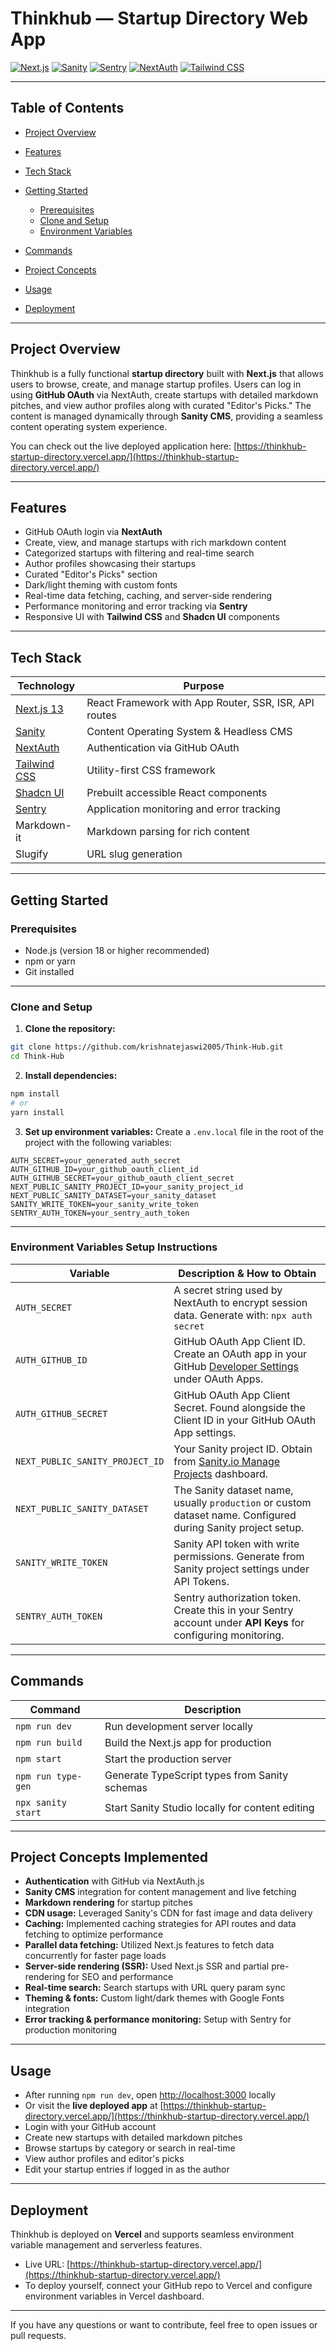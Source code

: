 # Thinkhub — Startup Directory Web App

[![Next.js](https://img.shields.io/badge/Next.js-15-blue)](https://nextjs.org/)
[![Sanity](https://img.shields.io/badge/Sanity-Content%20Platform-brightgreen)](https://www.sanity.io/)
[![Sentry](https://img.shields.io/badge/Sentry-Monitoring-orange)](https://sentry.io/welcome/)
[![NextAuth](https://img.shields.io/badge/NextAuth-Authentication-purple)](https://next-auth.js.org/)
[![Tailwind CSS](https://img.shields.io/badge/TailwindCSS-Utility%20First%20CSS-blueviolet)](https://tailwindcss.com/)

---

## Table of Contents

* [Project Overview](#project-overview)
* [Features](#features)
* [Tech Stack](#tech-stack)
* [Getting Started](#getting-started)

  * [Prerequisites](#prerequisites)
  * [Clone and Setup](#clone-and-setup)
  * [Environment Variables](#environment-variables)
* [Commands](#commands)
* [Project Concepts](#project-concepts-implemented)
* [Usage](#usage)
* [Deployment](#deployment)

---

## Project Overview

Thinkhub is a fully functional **startup directory** built with **Next.js** that allows users to browse, create, and manage startup profiles. Users can log in using **GitHub OAuth** via NextAuth, create startups with detailed markdown pitches, and view author profiles along with curated "Editor's Picks." The content is managed dynamically through **Sanity CMS**, providing a seamless content operating system experience.

You can check out the live deployed application here: [https://thinkhub-startup-directory.vercel.app/](https://thinkhub-startup-directory.vercel.app/)

---

## Features

* GitHub OAuth login via **NextAuth**
* Create, view, and manage startups with rich markdown content
* Categorized startups with filtering and real-time search
* Author profiles showcasing their startups
* Curated "Editor's Picks" section
* Dark/light theming with custom fonts
* Real-time data fetching, caching, and server-side rendering
* Performance monitoring and error tracking via **Sentry**
* Responsive UI with **Tailwind CSS** and **Shadcn UI** components

---

## Tech Stack

| Technology                               | Purpose                                               |
| ---------------------------------------- | ----------------------------------------------------- |
| [Next.js 13](https://nextjs.org/)        | React Framework with App Router, SSR, ISR, API routes |
| [Sanity](https://www.sanity.io/)         | Content Operating System & Headless CMS               |
| [NextAuth](https://next-auth.js.org/)    | Authentication via GitHub OAuth                       |
| [Tailwind CSS](https://tailwindcss.com/) | Utility-first CSS framework                           |
| [Shadcn UI](https://ui.shadcn.com/)      | Prebuilt accessible React components                  |
| [Sentry](https://sentry.io/)             | Application monitoring and error tracking             |
| Markdown-it                              | Markdown parsing for rich content                     |
| Slugify                                  | URL slug generation                                   |

---

## Getting Started

### Prerequisites

* Node.js (version 18 or higher recommended)
* npm or yarn
* Git installed

---

### Clone and Setup

1. **Clone the repository:**

```bash
git clone https://github.com/krishnatejaswi2005/Think-Hub.git
cd Think-Hub
```

2. **Install dependencies:**

```bash
npm install
# or
yarn install
```

3. **Set up environment variables:**
   Create a `.env.local` file in the root of the project with the following variables:

```env
AUTH_SECRET=your_generated_auth_secret
AUTH_GITHUB_ID=your_github_oauth_client_id
AUTH_GITHUB_SECRET=your_github_oauth_client_secret
NEXT_PUBLIC_SANITY_PROJECT_ID=your_sanity_project_id
NEXT_PUBLIC_SANITY_DATASET=your_sanity_dataset
SANITY_WRITE_TOKEN=your_sanity_write_token
SENTRY_AUTH_TOKEN=your_sentry_auth_token
```

---

### Environment Variables Setup Instructions

| Variable                        | Description & How to Obtain                                                                                                                   |
| ------------------------------- | --------------------------------------------------------------------------------------------------------------------------------------------- |
| `AUTH_SECRET`                   | A secret string used by NextAuth to encrypt session data. Generate with: `npx auth secret`                                                    |
| `AUTH_GITHUB_ID`                | GitHub OAuth App Client ID. Create an OAuth app in your GitHub [Developer Settings](https://github.com/settings/developers) under OAuth Apps. |
| `AUTH_GITHUB_SECRET`            | GitHub OAuth App Client Secret. Found alongside the Client ID in your GitHub OAuth App settings.                                              |
| `NEXT_PUBLIC_SANITY_PROJECT_ID` | Your Sanity project ID. Obtain from [Sanity.io Manage Projects](https://www.sanity.io/manage) dashboard.                                      |
| `NEXT_PUBLIC_SANITY_DATASET`    | The Sanity dataset name, usually `production` or custom dataset name. Configured during Sanity project setup.                                 |
| `SANITY_WRITE_TOKEN`            | Sanity API token with write permissions. Generate from Sanity project settings under API Tokens.                                              |
| `SENTRY_AUTH_TOKEN`             | Sentry authorization token. Create this in your Sentry account under **API Keys** for configuring monitoring.                                 |

---

## Commands

| Command            | Description                                     |
| ------------------ | ----------------------------------------------- |
| `npm run dev`      | Run development server locally                  |
| `npm run build`    | Build the Next.js app for production            |
| `npm start`        | Start the production server                     |
| `npm run type-gen` | Generate TypeScript types from Sanity schemas   |
| `npx sanity start` | Start Sanity Studio locally for content editing |

---

## Project Concepts Implemented

* **Authentication** with GitHub via NextAuth.js
* **Sanity CMS** integration for content management and live fetching
* **Markdown rendering** for startup pitches
* **CDN usage:** Leveraged Sanity's CDN for fast image and data delivery
* **Caching:** Implemented caching strategies for API routes and data fetching to optimize performance
* **Parallel data fetching:** Utilized Next.js features to fetch data concurrently for faster page loads
* **Server-side rendering (SSR):** Used Next.js SSR and partial pre-rendering for SEO and performance
* **Real-time search:** Search startups with URL query param sync
* **Theming & fonts:** Custom light/dark themes with Google Fonts integration
* **Error tracking & performance monitoring:** Setup with Sentry for production monitoring

---

## Usage

* After running `npm run dev`, open [http://localhost:3000](http://localhost:3000) locally
* Or visit the **live deployed app** at [https://thinkhub-startup-directory.vercel.app/](https://thinkhub-startup-directory.vercel.app/)
* Login with your GitHub account
* Create new startups with detailed markdown pitches
* Browse startups by category or search in real-time
* View author profiles and editor's picks
* Edit your startup entries if logged in as the author

---

## Deployment

Thinkhub is deployed on **Vercel** and supports seamless environment variable management and serverless features.

* Live URL: [https://thinkhub-startup-directory.vercel.app/](https://thinkhub-startup-directory.vercel.app/)
* To deploy yourself, connect your GitHub repo to Vercel and configure environment variables in Vercel dashboard.

---

If you have any questions or want to contribute, feel free to open issues or pull requests.
